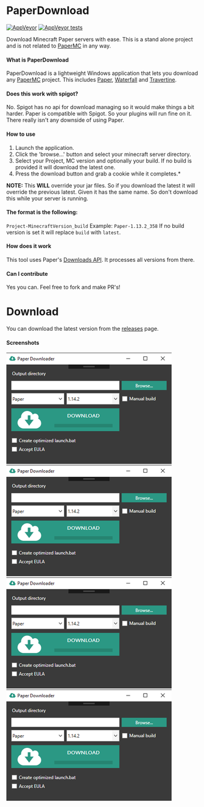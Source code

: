# PaperDownload

[![AppVeyor](https://img.shields.io/appveyor/ci/darkeyedragon/paperdownload.svg)](https://travis-ci.com/darkeyedragon/paperdownload)
[![AppVeyor tests](https://img.shields.io/appveyor/tests/darkeyedragon/paperdownload.svg)](https://ci.appveyor.com/project/DarkEyeDragon/paperdownload/build/tests)

Download Minecraft Paper servers with ease.
This is a stand alone project and is not related to [PaperMC](https://papermc.io/) in any way.

#### What is PaperDownload
PaperDownload is a lightweight Windows application that lets you download any [PaperMC](https://papermc.io/) project.
This includes [Paper](https://github.com/PaperMC/Paper), [Waterfall](https://github.com/PaperMC/Waterfall) and [Travertine](https://github.com/PaperMC/Travertine).

#### Does this work with spigot?
No. Spigot has no api for download managing so it would make things a bit harder.
Paper is compatible with Spigot. So your plugins will run fine on it. There really isn't any downside of using Paper.

#### How to use
1. Launch the application.
2. Click the 'browse...' button and select your minecraft server directory.
3. Select your Project, MC version and optionally your build. If no build is provided it will download the latest one.
4. Press the download button and grab a cookie while it completes.*

**NOTE:** This **WILL** override your jar files. So if you download the latest it will override the previous latest. Given it has the same name.
So don't download this while your server is running.

#### The format is the following: 
`Project-MinecraftVersion_build` Example: `Paper-1.13.2_358`
If no build version is set it will replace `build` with `latest`.

#### How does it work
This tool uses Paper's [Downloads API](https://paper.readthedocs.io/en/stable/site/api.html). It processes all versions from there.


#### Can I contribute
Yes you can. Feel free to fork and make PR's!

# Download 
You can download the latest version from the [releases](https://github.com/DarkEyeDragon/PaperDownload/releases) page.

#### Screenshots
![screenshot 1](https://github.com/DarkEyeDragon/PaperDownload/raw/master/Screenshots/PaperDownloader_1.png "Screenshot 1")
![screenshot 2](https://github.com/DarkEyeDragon/PaperDownload/raw/master/Screenshots/PaperDownloader_1.png "Screenshot 2")
![screenshot 3](https://github.com/DarkEyeDragon/PaperDownload/raw/master/Screenshots/PaperDownloader_1.png "Screenshot 3")
![screenshot 4](https://github.com/DarkEyeDragon/PaperDownload/raw/master/Screenshots/PaperDownloader_1.png "Screenshot 4")
